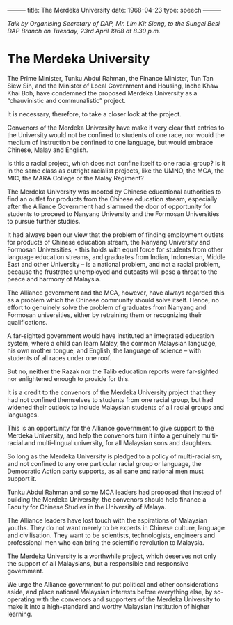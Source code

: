 ———
title: The Merdeka University
date: 1968-04-23
type: speech
———

_Talk by Organising Secretary of DAP, Mr. Lim Kit Siang, to the Sungei Besi DAP Branch on Tuesday, 23rd April 1968 at 8.30 p.m._
                
# The Merdeka University 

The Prime Minister, Tunku Abdul Rahman, the Finance Minister, Tun Tan Siew Sin, and the Minister of Local Government and Housing, Inche Khaw Khai Boh, have condemned the proposed Merdeka University as a “chauvinistic and communalistic” project.

It is necessary, therefore, to take a closer look at the project.

Convenors of the Merdeka University have make it very clear that entries to the University would not be confined to students of one race, nor would the medium of instruction be confined to one language, but would embrace Chinese, Malay and English.

Is this a racial project, which does not confine itself to one racial group? Is it in the same class as outright racialist projects, like the UMNO, the MCA, the MIC, the MARA College or the Malay Regiment?

The Merdeka University was mooted by Chinese educational authorities to find an outlet for products from the Chinese education stream, especially after the Alliance Government had slammed the door of opportunity for students to proceed to Nanyang University and the Formosan Universities to pursue further studies.

It had always been our view that the problem of finding employment outlets for products of Chinese education stream, the Nanyang University and Formosan Universities, - this holds with equal force for students from other language education streams, and graduates from Indian, Indonesian, Middle East and other University – is a national problem, and not a racial problem, because the frustrated unemployed and outcasts will pose a threat to the peace and harmony of Malaysia.

The Alliance government and the MCA, however, have always regarded this as a problem which the Chinese community should solve itself. Hence, no effort to genuinely solve the problem of graduates from Nanyang and Formosan universities, either by retraining them or recognizing their qualifications.

A far-sighted government would have instituted an integrated education system, where a child can learn Malay, the common Malaysian language, his own mother tongue, and English, the language of science – with students of all races under one roof. 

But no, neither the Razak nor the Talib education reports were far-sighted nor enlightened enough to provide for this.

It is a credit to the convenors of the Merdeka University project that they had not confined themselves to students from one racial group, but had widened their outlook to include Malaysian students of all racial groups and languages.

This is an opportunity for the Alliance government to give support to the Merdeka University, and help the convenors turn it into a genuinely multi-racial and multi-lingual university, for all Malaysian sons and daughters.

So long as the Merdeka University is pledged to a policy of multi-racialism, and not confined to any one particular racial group or language, the Democratic Action party supports, as all sane and rational men must support it.

Tunku Abdul Rahman and some MCA leaders had proposed that instead of building the Merdeka University, the convenors should help finance a Faculty for Chinese Studies in the University of Malaya.

The Alliance leaders have lost touch with the aspirations of Malaysian youths. They do not want merely to be experts in Chinese culture, language and civilisation. They want to be scientists, technologists, engineers and professional men who can bring the scientific revolution to Malaysia.

The Merdeka University is a worthwhile project, which deserves not only the support of all Malaysians, but a responsible and responsive government.

We urge the Alliance government to put political and other considerations aside, and place national Malaysian interests before everything else, by so-operating with the convenors and supporters of the Merdeka University to make it into a high-standard and worthy Malaysian institution of higher learning.